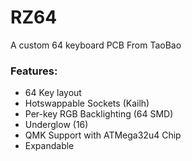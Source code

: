 # RZ64
A custom 64 keyboard
PCB From TaoBao

### Features:
- 64 Key layout
- Hotswappable Sockets (Kailh)
- Per-key RGB Backlighting (64 SMD)
- Underglow (16)
- QMK Support with ATMega32u4 Chip
- Expandable
